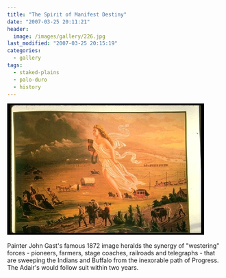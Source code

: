 ```yaml
---
title: "The Spirit of Manifest Destiny"
date: "2007-03-25 20:11:21"
header:
  image: /images/gallery/226.jpg
last_modified: "2007-03-25 20:15:19"
categories:
  - gallery
tags:
  - staked-plains
  - palo-duro
  - history  
---
```

![226](/images/gallery/226.jpg)

Painter John Gast's famous 1872 image heralds the synergy of "westering" forces - pioneers, farmers, stage coaches, railroads and telegraphs - that are sweeping the Indians and Buffalo from the inexorable path of Progress. The Adair's would follow suit within two years.

